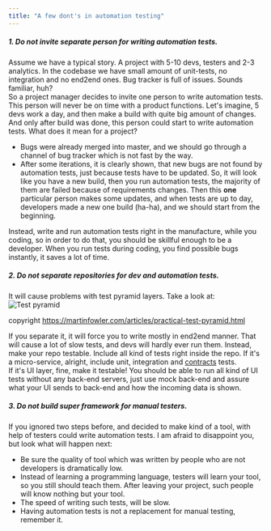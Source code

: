 ```yaml
---
title: "A few dont's in automation testing"
---
```


##### 1. Do not invite separate person for writing automation tests.

Assume we have a typical story. A project with 5-10 devs, testers and 2-3 analytics.
In the codebase we have small amount of unit-tests, no integration and no end2end ones.
Bug tracker is full of issues. Sounds familiar, huh?<br> 
So a project manager decides to invite one person to write automation tests. This person will never be on time with a product 
functions. Let's imagine, 5 devs work a day, and then make a build with quite big amount of changes. And only after build was done, this person
could start to write automation tests. What does it mean for a project?<br>
* Bugs were already merged into master, and we should go through a channel of bug tracker which is not fast by the way.<br>
* After some iterations, it is clearly shown, that new bugs are not found by automation tests, just because tests have to be updated.
So, it will look like you have a new build, then you run automation tests, the majority of them are failed because of requirements changes.
Then this <b>one</b> particular person makes some updates, and when tests are up to day, developers made a new one build (ha-ha), and we should start from
	the beginning.<br>

Instead, write and run automation tests right in the manufacture, while you coding, so in order to do that, you should be skillful enough to be a developer. When you run tests during coding, you find possible bugs instantly, it saves a lot of time.

##### 2. Do not separate repositories for dev and automation tests.

It will cause problems with test pyramid layers. Take a look at:
![Test pyramid](https://martinfowler.com/articles/practical-test-pyramid/testPyramid.png "Test pyramid")

copyright https://martinfowler.com/articles/practical-test-pyramid.html

If you separate it, it will force you to write mostly in end2end manner. That will cause a lot of slow tests, and devs will hardly ever run them.
Instead, make your repo testable. Include all kind of tests right inside the repo. If it's a micro-service, alright, include unit, integration and [contracts](https://nick318.github.io/2018/01/28/contracts-for-microservices) tests.<br>
If it's UI layer, fine, make it testable! You should be able to run all kind of UI tests without any back-end servers, just use mock back-end and assure what your UI sends to back-end and how the incoming data is shown.

##### 3. Do not build super framework for manual testers.

If you ignored two steps before, and decided to make kind of a tool, with help of testers could write automation tests. I am afraid to disappoint you, but look what will happen next:<br>
* Be sure the quality of tool which was written by people who are not developers is dramatically low.<br>
* Instead of learning a programming language, testers will learn your tool, so you still should teach them. After leaving your project, such people will know nothing but your tool.<br>
* The speed of writing such tests, will be slow.<br>
* Having automation tests is not a replacement for manual testing, remember it.
